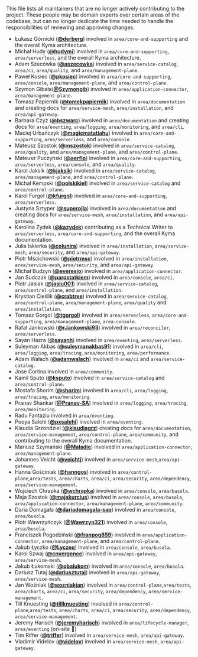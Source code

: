 This file lists all maintainers that are no longer actively contributing to the project. These people may be domain experts over certain areas of the codebase, but can no longer dedicate the time needed to handle the responsibilities of reviewing and approving changes.

* Łukasz Górnicki (**[@derberg](https://github.com/derberg)**) involved in `area/core-and-supporting` and the overall Kyma architecture.
* Michał Hudy (**[@hudymi](https://github.com/hudymi)**) involved in `area/core-and-supporting`, `area/serverless`, and the overall Kyma architecture.
* Adam Szecówka (**[@aszecowka](https://github.com/aszecowka)**) involved in `area/service-catalog`, `area/ci`, `area/quality`, and `area/management-plane`.
* Paweł Kosiec (**[@pkosiec](https://github.com/pkosiec)**) involved in `area/core-and-supporting`, `area/console`, `area/management-plane`, and `area/control-plane`.
* Szymon Gibała(**[@Szymongib](https://github.com/Szymongib)**) involved in `area/application-connector`, `area/management-plane`.
* Tomasz Papiernik (**[@tomekpapiernik](https://github.com/tomekpapiernik)**) involved in `area/documentation` and creating docs for `area/service-mesh`, `area/installation`, and `area/api-gateway`.
* Barbara Czyż (**[@bszwarc](https://github.com/bszwarc)**) involved in `area/documentation` and creating docs for `area/eventing`, `area/logging`, `area/monitoring`, and `area/cli`.
* Maciej Urbańczyk (**[@magicmatatjahu](https://github.com/magicmatatjahu)**) involved in `area/core-and-supporting`, `area/serverless`, and `area/console`.
* Mateusz Szostok (**[@mszostok](https://github.com/mszostok)**) involved in `area/service-catalog`, `area/quality`, and `area/management-plane`, and `area/control-plane`.
* Mateusz Puczyński (**[@aerfio](https://github.com/aerfio)**) involved in `area/core-and-supporting`, `area/serverless`, `area/console`, and `area/quality`.
* Karol Jaksik (**[@kjaksik](https://github.com/kjaksik)**) involved in `area/service-catalog`, `area/management-plane`, and `area/control-plane`.
* Michał Kempski (**[@polskikiel](https://github.com/polskikiel)**) involved in `area/service-catalog` and `area/control-plane`.
* Karol Furgoł (**[@kfurgol](https://github.com/kfurgol)**) involved in `area/core-and-supporting`, `area/serverless`. 
* Justyna Sztyper (**[@superojla](https://github.com/superojla)**) involved in `area/documentation` and creating docs for `area/service-mesh`, `area/installation`, and `area/api-gateway`.
* Karolina Zydek (**[@kazydek](https://github.com/kazydek)**) contributing as a Technical Writer to `area/serverless`, `area/core-and-supporting`, and the overall Kyma documentation.
* Julia Iskierka (**[@colunira](https://github.com/colunira)**) involved in `area/installation`, `area/service-mesh`, `area/security`, and `area/api-gateway`.
* Piotr Mścichowski (**[@piotrmsc](https://github.com/piotrmsc)**) involved in `area/installation`, `area/service-mesh`, `area/security`, and `area/api-gateway`.
* Michał Budzyn (**[@everesio](https://github.com/everesio)**) involved in `area/application-connector`.
* Jan Sudczak (**[@parostatkiem](https://github.com/parostatkiem)**) involved in `area/console`, `area/ci`.
* Piotr Jasiak (**[@jasiu001](https://github.com/jasiu001)**) involved in `area/service-catalog`,  `area/control-plane`, and `area/installation`.
* Krystian Cieślik (**[@crabtree](https://github.com/crabtree)**) involved in `area/service-catalog`,  `area/control-plane`, `area/management-plane`, `area/quality` and `area/installation`.
* Tomasz Gorgol (**[@tgorgol](https://github.com/tgorgol)**) involved in `area/serverless`, `area/core-and-supporting`, `area/management-plane`, `area-console`.
* Rafał Jankowski (**[@rJankowski93](https://github.com/rJankowski93)**) involved in `area/reconciler`, `area/serverless`.
* Sayan Hazra (**[@sayanh](https://github.com/sayanh)**) involved in `area/eventing`, `area/serverless`.
* Suleyman Akbas (**[@suleymanakbas91](https://github.com/suleymanakbas91)**) involved in `area/cli`, `area/logging`, `area/tracing`, `area/monitoring`, `area/performance`.
* Adam Wałach (**[@adamwalach](https://github.com/adamwalach)**) involved in `area/ci` and `area/service-catalog`.
* Jose Cortina involved in `area/community`.
* Kamil Sputo (**[@ksputo](https://github.com/ksputo)**) involved in `area/service-catalog` and  `area/control-plane`.
* Mostafa Shorim (**[@shorim](https://github.com/shorim)**) involved in `area/cli`, `area/logging`, `area/tracing`, `area/monitoring`.
* Pranav Shankar (**[@Pranav-SA](https://github.com/Pranav-SA)**) involved in `area/logging`, `area/tracing`, `area/monitoring`.
* Radu Fantaziu involved in `area/eventing`.
* Pooya Salehi (**[@pxsalehi](https://github.com/pxsalehi)**) involved in `area/eventing`.
* Klaudia Grzondziel (**[@klaudiagrz](https://github.com/klaudiagrz)**) creating docs for `area/documentation`, `area/service-management`, `area/control-plane`, `area/community`, and contributing to the overall Kyma documentation.
* Mariusz Szymański (**[@Maladie](https://github.com/Maladie)**) involved in `area/application-connector`, `area/management-plane`.
* Johannes Veicht (**[@veichtj](https://github.com/veichtj)**) involved in `area/service-mesh`,`area/api-gateway`.
* Hanna Gościniak (**[@hanngos](https://github.com/hanngos)**) involved in `area/control-plane`,`area/tests`, `area/charts`, `area/ci`, `area/security`, `area/dependency`, `area/service-management`.
* Wojciech Chrapka (**[@wchrapka](https://github.com/wchrapka)**) involved in `area/console`, `area/busola`.
* Maja Szostok (**[@majakurcius](https://github.com/majakurcius)**) involved in `area/console`, `area/busola`, `area/application-connector`, `area/management-plane`, `area/community`.
* Daria Domagała (**[@dariadomagala-sap](https://github.com/dariadomagala-sap)**) involved in `area/console`, `area/busola`.
* Piotr Wawrzyńczyk (**[@Wawrzyn321](https://github.com/wawrzyn321)**) involved in `area/console`, `area/busola`.
* Franciszek Pogodziński (**[@franpog859](https://github.com/franpog859)**) involved in `area/application-connector`, `area/management-plane`, and `area/control-plane`.
* Jakub Łyczko (**[@Lyczeq](https://github.com/Lyczeq)**) involved in `area/console`, `area/busola`.
* Karol Szwaj (**[@cnvergence](https://github.com/cnvergence)**) involved in `area/api-gateway`, `area/service-mesh`.
* Jakub Łukomski (**[@qbalukom](https://github.com/qbalukom)**) involved in `area/console`, `area/busola`.
* Dariusz Tutaj (**[@dariusztutaj](https://github.com/dariusztutaj)**) involved in `area/api-gateway`, `area/service-mesh`.
* Jan Woźniak (**[@wozniakjan](https://github.com/wozniakjan)**) involved in `area/control-plane`,`area/tests`, `area/charts`, `area/ci`, `area/security`, `area/dependency`, `area/service-management`.
* Till Knuesting (**[@tillknuesting](https://github.com/tillknuesting)**) involved in `area/control-plane`,`area/tests`, `area/charts`, `area/ci`, `area/security`, `area/dependency`, `area/service-management`.
* Jeremy Harisch (**[@jeremyharisch](https://github.com/jeremyharisch)**) involved in `area/lifecycle-manager`, `area/eventing` (on-site :dancer:)
* Tim Riffer (**[@triffer](https://github.com/triffer)**) involved in `area/service-mesh`, `area/api-gateway`.
* Vladimir Videlov (**[@videlov]([https://github.com/triffer](https://github.com/videlov))**) involved in `area/service-mesh`, `area/api-gateway`.

